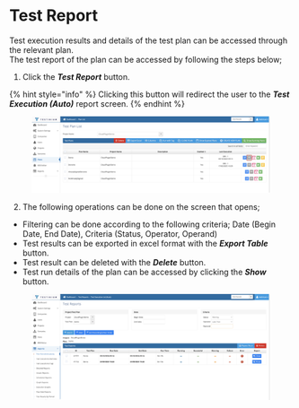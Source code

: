 # Test Report

Test execution results and details of the test plan can be accessed through the relevant plan.\
The test report of the plan can be accessed by following the steps below;

1. Click the _**Test Report**_ button.

{% hint style="info" %}
Clicking this button will redirect the user to the _**Test Execution (Auto)**_ report screen.
{% endhint %}

<figure><img src="../../.gitbook/assets/Screenshot 2025-03-04 at 17.17.08.png" alt=""><figcaption></figcaption></figure>

2. The following operations can be done on the screen that opens;

* Filtering can be done according to the following criteria; Date (Begin Date, End Date), Criteria (Status, Operator, Operand)
* Test results can be exported in excel format with the _**Export Table**_ button.
* Test result can be deleted with the _**Delete**_ button.
* Test run details of the plan can be accessed by clicking the _**Show**_ button.

<figure><img src="../../.gitbook/assets/Screenshot 2025-03-04 at 17.16.27.png" alt=""><figcaption></figcaption></figure>
